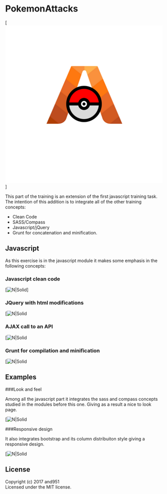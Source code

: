 # PokemonAttacks

[![N|Solid](https://raw.githubusercontent.com/and951/Akurey-Trainings/master/Javascript/PokemonAttacks/img/readmeImages/AkureyPokemon.png)]

This part of the training is an extension of the first javascript training task. The intention of this addition is to integrate all of the other training concepts:

- Clean Code
- SASS/Compass
- Javascript/jQuery
- Grunt for concatenation and minification.


## Javascript

As this exercise is in the javascript module it makes some emphasis in the following concepts:

### Javascript clean code

[![N|Solid](https://raw.githubusercontent.com/and951/Akurey-Trainings/master/Javascript/PokemonAttacks/img/readmeImages/cleanCodePractice.png)]

### JQuery with html modifications  

[![N|Solid]("https://raw.githubusercontent.com/and951/Akurey-Trainings/master/Javascript/PokemonAttacks/img/readmeImages/jqueryWithModifications.png")

### AJAX call to an API  

[![N|Solid]("https://raw.githubusercontent.com/and951/Akurey-Trainings/master/Javascript/PokemonAttacks/img/readmeImages/ajaxCall.png")

### Grunt for compilation and minification

[![N|Solid]("https://raw.githubusercontent.com/and951/Akurey-Trainings/master/Javascript/PokemonAttacks/img/readmeImages/grunt.png")


## Examples

###Look and feel

Among all the javascript part it integrates the sass and compass concepts studied in the modules before this one.  Giving as a result a nice to look page.

[![N|Solid]("https://raw.githubusercontent.com/and951/Akurey-Trainings/master/Javascript/PokemonAttacks/img/readmeImages/pageScreen.png")

###Responsive design

It also integrates bootstrap and its column distribuiton style giving a responsive design.

[![N|Solid]("https://raw.githubusercontent.com/and951/Akurey-Trainings/master/Javascript/PokemonAttacks/img/readmeImages/responsiveDesign.png")


## License
Copyright (c) 2017 and951  
Licensed under the MIT license.
